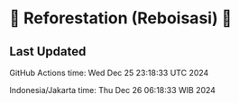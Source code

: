 
# 🌳 Reforestation (Reboisasi) 🌲

## Last Updated

GitHub Actions time: Wed Dec 25 23:18:33 UTC 2024

Indonesia/Jakarta time: Thu Dec 26 06:18:33 WIB 2024
